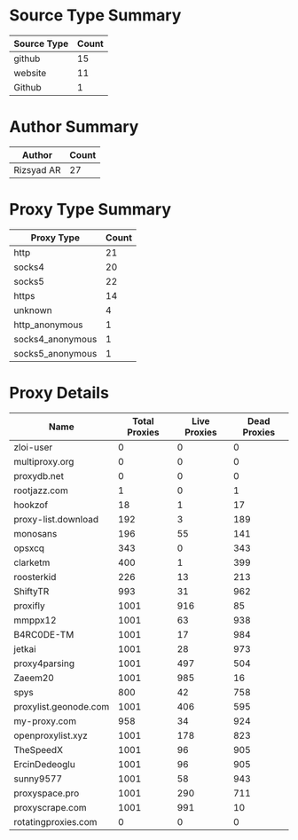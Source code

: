# Source Type Summary

| Source Type | Count |
|-------------|-------|
| github | 15 |
| website | 11 |
| Github | 1 |


# Author Summary

| Author | Count |
|--------|-------|
| Rizsyad AR | 27 |


# Proxy Type Summary

| Proxy Type | Count |
|------------|-------|
| http | 21 |
| socks4 | 20 |
| socks5 | 22 |
| https | 14 |
| unknown | 4 |
| http_anonymous | 1 |
| socks4_anonymous | 1 |
| socks5_anonymous | 1 |


# Proxy Details

| Name | Total Proxies | Live Proxies | Dead Proxies |
|------|---------------|--------------|---------------|
| zloi-user | 0 | 0 | 0 |
| multiproxy.org | 0 | 0 | 0 |
| proxydb.net | 0 | 0 | 0 |
| rootjazz.com | 1 | 0 | 1 |
| hookzof | 18 | 1 | 17 |
| proxy-list.download | 192 | 3 | 189 |
| monosans | 196 | 55 | 141 |
| opsxcq | 343 | 0 | 343 |
| clarketm | 400 | 1 | 399 |
| roosterkid | 226 | 13 | 213 |
| ShiftyTR | 993 | 31 | 962 |
| proxifly | 1001 | 916 | 85 |
| mmppx12 | 1001 | 63 | 938 |
| B4RC0DE-TM | 1001 | 17 | 984 |
| jetkai | 1001 | 28 | 973 |
| proxy4parsing | 1001 | 497 | 504 |
| Zaeem20 | 1001 | 985 | 16 |
| spys | 800 | 42 | 758 |
| proxylist.geonode.com | 1001 | 406 | 595 |
| my-proxy.com | 958 | 34 | 924 |
| openproxylist.xyz | 1001 | 178 | 823 |
| TheSpeedX | 1001 | 96 | 905 |
| ErcinDedeoglu | 1001 | 96 | 905 |
| sunny9577 | 1001 | 58 | 943 |
| proxyspace.pro | 1001 | 290 | 711 |
| proxyscrape.com | 1001 | 991 | 10 |
| rotatingproxies.com | 0 | 0 | 0 |
